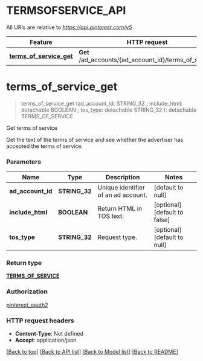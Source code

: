 # TERMSOFSERVICE_API

All URIs are relative to *https://api.pinterest.com/v5*

Feature | HTTP request | Description
------------- | ------------- | -------------
[**terms_of_service_get**](TERMSOFSERVICE_API.md#terms_of_service_get) | **Get** /ad_accounts/{ad_account_id}/terms_of_service | Get terms of service


# **terms_of_service_get**
> terms_of_service_get (ad_account_id: STRING_32 ; include_html:  detachable BOOLEAN ; tos_type:  detachable STRING_32 ): detachable TERMS_OF_SERVICE


Get terms of service

Get the text of the terms of service and see whether the advertiser has accepted the terms of service.


### Parameters

Name | Type | Description  | Notes
------------- | ------------- | ------------- | -------------
 **ad_account_id** | **STRING_32**| Unique identifier of an ad account. | [default to null]
 **include_html** | **BOOLEAN**| Return HTML in TOS text. | [optional] [default to false]
 **tos_type** | **STRING_32**| Request type. | [optional] [default to null]

### Return type

[**TERMS_OF_SERVICE**](TermsOfService.md)

### Authorization

[pinterest_oauth2](../README.md#pinterest_oauth2)

### HTTP request headers

 - **Content-Type**: Not defined
 - **Accept**: application/json

[[Back to top]](#) [[Back to API list]](../README.md#documentation-for-api-endpoints) [[Back to Model list]](../README.md#documentation-for-models) [[Back to README]](../README.md)

